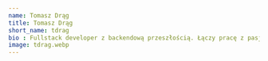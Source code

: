 ```yaml
---
name: Tomasz Drąg
title: Tomasz Drąg
short_name: tdrag
bio : Fullstack developer z backendową przeszłością. Łączy pracę z pasją i stara się ciągle rozwijać swoje umiejętności. W wolnych chwilach lubi pisać aplikacje, które przydają się w codziennym życiu. Wielki fan wycieczek kulinarnych i miłośnik sushi.
image: tdrag.webp
---
```

